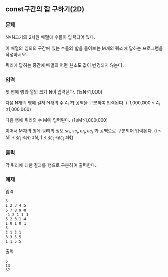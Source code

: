 ## const구간의 합 구하기(2D)

### 문제

N×N크기의 2차원 배열에 수들이 입력되어 있다.

이 배열의 임의의 구간에 있는 수들의 합을 물어보는 M개의 쿼리에 답하는 프로그램을 작성하시오.

쿼리에 답하는 중간에 배열의 어떤 원소도 값이 변경되지 않는다.​


### 입력
첫 행에 행과 열의 크기 N이 입력된다. (1≤N≤1,000)

다음 N개의 행에 걸쳐 N개의 수 $A_i$ 가 공백을 구분하여 입력된다. (-1,000,000 ≤ $A_i$ ≤1,000,000)

다음 행에 쿼리의 수 M이 입력된다. (1≤M≤1,000,000)

이어서 M개의 행에 쿼리의 정보 $sr_i, sc_i, er_i, ec_i$ 가 공백으로 구분되어 입력된다.
(i ≤ N1 ≤ $​sr_i$ ≤​ $er_i$ ≤​N, 1 ≤ $​sc_i$ ≤​ $ec_i$ ≤N)


### 출력
각 쿼리에 대한 결과를 행으로 구분하여 출력한다.


### 예제
입력
```
5
1 2 3 4 5
6 7 8 9 0
-1 2 1 1 1
5 2 3 1 4
1 0 1 0 1
3
2 1 2 1
3 3 5 5
1 1 5 5
```

출력
```
6
13
67
```